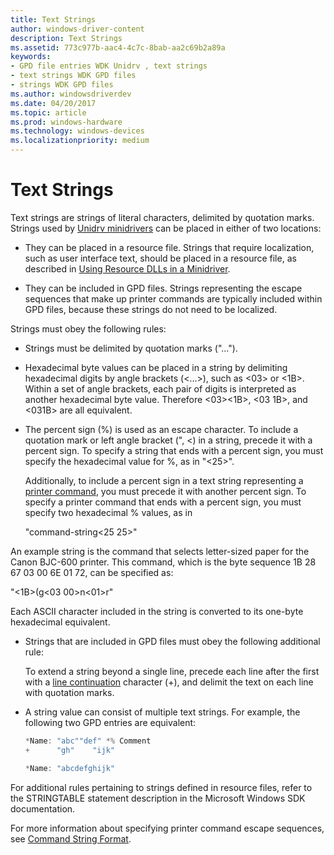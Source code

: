 ```yaml
---
title: Text Strings
author: windows-driver-content
description: Text Strings
ms.assetid: 773c977b-aac4-4c7c-8bab-aa2c69b2a89a
keywords:
- GPD file entries WDK Unidrv , text strings
- text strings WDK GPD files
- strings WDK GPD files
ms.author: windowsdriverdev
ms.date: 04/20/2017
ms.topic: article
ms.prod: windows-hardware
ms.technology: windows-devices
ms.localizationpriority: medium
---
```


# Text Strings





Text strings are strings of literal characters, delimited by quotation marks. Strings used by [Unidrv minidrivers](unidrv-minidrivers.md) can be placed in either of two locations:

-   They can be placed in a resource file. Strings that require localization, such as user interface text, should be placed in a resource file, as described in [Using Resource DLLs in a Minidriver](using-resource-dlls-in-a-minidriver.md).

-   They can be included in GPD files. Strings representing the escape sequences that make up printer commands are typically included within GPD files, because these strings do not need to be localized.

Strings must obey the following rules:

-   Strings must be delimited by quotation marks ("...").

-   Hexadecimal byte values can be placed in a string by delimiting hexadecimal digits by angle brackets (&lt;...&gt;), such as &lt;03&gt; or &lt;1B&gt;. Within a set of angle brackets, each pair of digits is interpreted as another hexadecimal byte value. Therefore &lt;03&gt;&lt;1B&gt;, &lt;03 1B&gt;, and &lt;031B&gt; are all equivalent.

-   The percent sign (%) is used as an escape character. To include a quotation mark or left angle bracket (", &lt;) in a string, precede it with a percent sign. To specify a string that ends with a percent sign, you must specify the hexadecimal value for %, as in "&lt;25&gt;".

    Additionally, to include a percent sign in a text string representing a [printer command](printer-commands.md), you must precede it with another percent sign. To specify a printer command that ends with a percent sign, you must specify two hexadecimal % values, as in

    "command-string&lt;25 25&gt;"

An example string is the command that selects letter-sized paper for the Canon BJC-600 printer. This command, which is the byte sequence 1B 28 67 03 00 6E 01 72, can be specified as:

"&lt;1B&gt;(g&lt;03 00&gt;n&lt;01&gt;r"

Each ASCII character included in the string is converted to its one-byte hexadecimal equivalent.

-   Strings that are included in GPD files must obey the following additional rule:

    To extend a string beyond a single line, precede each line after the first with a [line continuation](line-continuation.md) character (+), and delimit the text on each line with quotation marks.

-   A string value can consist of multiple text strings. For example, the following two GPD entries are equivalent:
    ```cpp
    *Name: "abc""def" *% Comment
    +      "gh"    "ijk"

    *Name: "abcdefghijk"
    ```

For additional rules pertaining to strings defined in resource files, refer to the STRINGTABLE statement description in the Microsoft Windows SDK documentation.

For more information about specifying printer command escape sequences, see [Command String Format](command-string-format.md).

 

 




